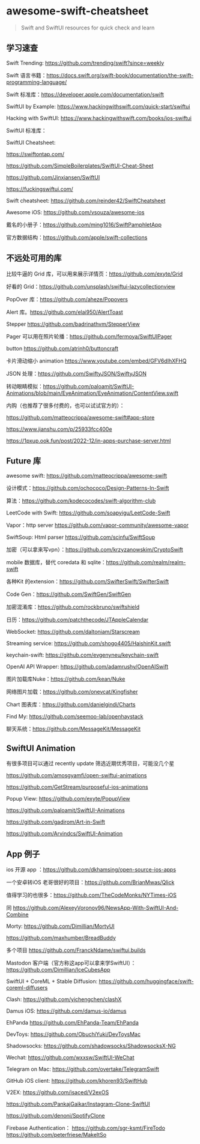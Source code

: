 # awesome-swift-cheatsheet

> Swift and SwiftUI resources for quick check and learn

## 学习速查

Swift Trending: https://github.com/trending/swift?since=weekly

Swift 语言书籍：https://docs.swift.org/swift-book/documentation/the-swift-programming-language/

Swift 标准库：https://developer.apple.com/documentation/swift

SwiftUI by Example: https://www.hackingwithswift.com/quick-start/swiftui

Hacking with SwiftUI: https://www.hackingwithswift.com/books/ios-swiftui

SwiftUI 标准库：

SwiftUI Cheatsheet: 

https://swiftontap.com/

https://github.com/SimpleBoilerplates/SwiftUI-Cheat-Sheet

https://github.com/Jinxiansen/SwiftUI

https://fuckingswiftui.com/

Swift cheatsheet: https://github.com/reinder42/SwiftCheatsheet

Awesome iOS: https://github.com/vsouza/awesome-ios

戴名的小册子：https://github.com/ming1016/SwiftPamphletApp

官方数据结构：https://github.com/apple/swift-collections

## 不远处可用的库

比较牛逼的 Grid 库，可以用来展示详情页：https://github.com/exyte/Grid


好看的 Grid：https://github.com/unsplash/swiftui-lazycollectionview

PopOver 库：https://github.com/aheze/Popovers

Alert 库。https://github.com/elai950/AlertToast

Stepper https://github.com/badrinathvm/StepperView

Pager 可以用在照片轮播：https://github.com/fermoya/SwiftUIPager

button https://github.com/atrinh0/buttoncraft

卡片滑动缩小 animation https://www.youtube.com/embed/GFV6dIhXFHQ

JSON 处理：https://github.com/SwiftyJSON/SwiftyJSON

转动眼睛模拟：https://github.com/paloamit/SwiftUI-Animations/blob/main/EyeAnimation/EyeAnimation/ContentView.swift

内购（也推荐了很多付费的，也可以试试官方的）：

https://github.com/matteocrippa/awesome-swift#app-store

https://www.jianshu.com/p/25933fcc400e

https://1pxup.ook.fun/post/2022-12/in-apps-purchase-server.html


## Future 库

awesome swift: https://github.com/matteocrippa/awesome-swift

设计模式：https://github.com/ochococo/Design-Patterns-In-Swift

算法：https://github.com/kodecocodes/swift-algorithm-club

LeetCode with Swift: https://github.com/soapyigu/LeetCode-Swift

Vapor：http server https://github.com/vapor-community/awesome-vapor

SwiftSoup: Html parser https://github.com/scinfu/SwiftSoup

加密（可以拿来写vpn）：https://github.com/krzyzanowskim/CryptoSwift

mobile 数据库，替代 coredata 和 sqlite：https://github.com/realm/realm-swift

各种Kit 的extension：https://github.com/SwifterSwift/SwifterSwift

Code Gen：https://github.com/SwiftGen/SwiftGen

加密混淆库：https://github.com/rockbruno/swiftshield

日历：https://github.com/patchthecode/JTAppleCalendar

WebSocket: https://github.com/daltoniam/Starscream

Streaming service: https://github.com/shogo4405/HaishinKit.swift

keychain-swift: https://github.com/evgenyneu/keychain-swift

OpenAI API Wrapper: https://github.com/adamrushy/OpenAISwift

图片加载库Nuke：https://github.com/kean/Nuke

网络图片加载：https://github.com/onevcat/Kingfisher

Chart 图表库：https://github.com/danielgindi/Charts

Find My:  https://github.com/seemoo-lab/openhaystack

聊天系统：https://github.com/MessageKit/MessageKit

## SwiftUI Animation

有很多项目可以通过 recently update 筛选近期优秀项目，可能没几个星

https://github.com/amosgyamfi/open-swiftui-animations

https://github.com/GetStream/purposeful-ios-animations

Popup View: https://github.com/exyte/PopupView

https://github.com/paloamit/SwiftUI-Animations

https://github.com/gadirom/Art-in-Swift

https://github.com/Arvindcs/SwiftUI-Animation


## App 例子

ios 开源 app ：https://github.com/dkhamsing/open-source-ios-apps

一个安卓转iOS 老哥很好的项目：https://github.com/BrianMwas/Qlick

值得学习的也很多：https://github.com/TheCodeMonks/NYTimes-iOS

同 https://github.com/AlexeyVoronov96/NewsApp-With-SwiftUI-And-Combine

Morty: https://github.com/Dimillian/MortyUI

https://github.com/maxhumber/BreadBuddy

多个项目 https://github.com/FranckNdame/swiftui.builds

Mastodon 客户端（官方称这app可以拿来学SwiftUI）：https://github.com/Dimillian/IceCubesApp

SwiftUI + CoreML + Stable Diffusion: https://github.com/huggingface/swift-coreml-diffusers

Clash: https://github.com/yichengchen/clashX

Damus iOS: https://github.com/damus-io/damus

EhPanda https://github.com/EhPanda-Team/EhPanda

DevToys: https://github.com/ObuchiYuki/DevToysMac

Shadowsocks: https://github.com/shadowsocks/ShadowsocksX-NG

Wechat: https://github.com/wxxsw/SwiftUI-WeChat

Telegram on Mac: https://github.com/overtake/TelegramSwift

GitHub iOS client: https://github.com/khoren93/SwiftHub

V2EX: https://github.com/isaced/V2exOS

https://github.com/PankajGaikar/Instagram-Clone-SwiftUI

https://github.com/denoni/SpotifyClone


Firebase Authentication： https://github.com/sgr-ksmt/FireTodo  https://github.com/peterfriese/MakeItSo